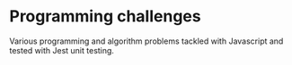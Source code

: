 # Programming challenges
Various programming and algorithm problems tackled with Javascript and tested with Jest unit testing.
